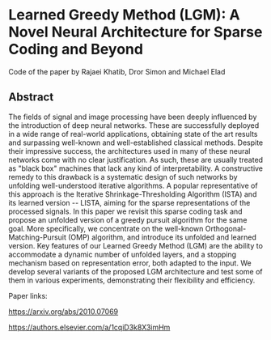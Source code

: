 # Learned Greedy Method (LGM): A Novel Neural Architecture for Sparse Coding and Beyond
Code of the paper by Rajaei Khatib, Dror Simon and Michael Elad


## Abstract

The fields of signal and image processing have been deeply influenced by the introduction of deep neural networks. These are successfully deployed in a wide range of real-world applications, obtaining state of the art results and surpassing well-known and well-established classical methods. Despite their impressive success, the architectures used in many of these neural networks come with no clear justification. As such, these are usually treated as "black box" machines that lack any kind of interpretability. 
A constructive remedy to this drawback is a systematic design of such networks by unfolding well-understood iterative algorithms. A popular representative of this approach is the Iterative Shrinkage-Thresholding Algorithm (ISTA) and its learned version -- LISTA, 
aiming for the sparse representations of the processed signals. In this paper we revisit this sparse coding task and propose an unfolded version of a greedy pursuit algorithm for the same goal. More specifically, we concentrate on the well-known Orthogonal-Matching-Pursuit (OMP) algorithm, and introduce its unfolded and learned version. Key features of our Learned Greedy Method (LGM) are the ability to accommodate a dynamic number of unfolded layers, and a stopping mechanism based on representation error, both adapted to the input. We develop several variants of the proposed LGM architecture and test some of them in various experiments, demonstrating their flexibility and efficiency.

Paper links: 

https://arxiv.org/abs/2010.07069

https://authors.elsevier.com/a/1cqiD3k8X3imHm
